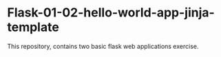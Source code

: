 # Flask-01-02-hello-world-app-jinja-template
This repository, contains two basic flask web applications exercise.
